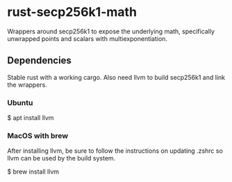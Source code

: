 # rust-secp256k1-math
Wrappers around secp256k1 to expose the underlying math, specifically unwrapped points and scalars with multiexponentiation.

## Dependencies
Stable rust with a working cargo.  Also need llvm to build secp256k1 and link the wrappers.

### Ubuntu
$ apt install llvm

### MacOS with brew
After installing llvm, be sure to follow the instructions on updating .zshrc so llvm can be used by the build system.

$ brew install llvm
